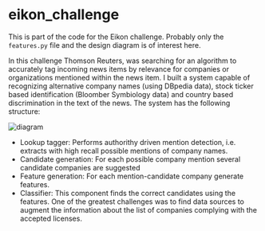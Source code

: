 # eikon_challenge

This is part of the code for the Eikon challenge. Probably only the `features.py` file and the design diagram is of interest here.

In this challenge Thomson Reuters, was searching for an algorithm to accurately tag incoming news items by relevance for companies or organizations mentioned within the news item. I built a system capable of recognizing alternative company names (using DBpedia data), stock ticker based identification (Bloomber Symbiology data) and country based discrimination in the text of the news. The system has the following structure:

![diagram](http://yasermartinez.com/blog/img/projects_thomson_reuter_diagram.png)

* Lookup tagger: Performs authorithy driven mention detection, i.e. extracts with high recall possible mentions of company names.
* Candidate generation: For each possible company mention several candidate companies are suggested
* Feature generation: For each mention-candidate company generate features.
* Classifier: This component finds the correct candidates using the features.
One of the greatest challenges was to find data sources to augment the information about the list of companies complying with the accepted licenses.
